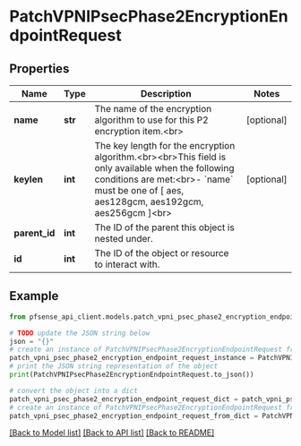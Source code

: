 # PatchVPNIPsecPhase2EncryptionEndpointRequest


## Properties

Name | Type | Description | Notes
------------ | ------------- | ------------- | -------------
**name** | **str** | The name of the encryption algorithm to use for this P2 encryption item.&lt;br&gt; | [optional] 
**keylen** | **int** | The key length for the encryption algorithm.&lt;br&gt;&lt;br&gt;This field is only available when the following conditions are met:&lt;br&gt;- &#x60;name&#x60; must be one of [ aes, aes128gcm, aes192gcm, aes256gcm ]&lt;br&gt; | [optional] 
**parent_id** | **int** | The ID of the parent this object is nested under. | 
**id** | **int** | The ID of the object or resource to interact with. | 

## Example

```python
from pfsense_api_client.models.patch_vpni_psec_phase2_encryption_endpoint_request import PatchVPNIPsecPhase2EncryptionEndpointRequest

# TODO update the JSON string below
json = "{}"
# create an instance of PatchVPNIPsecPhase2EncryptionEndpointRequest from a JSON string
patch_vpni_psec_phase2_encryption_endpoint_request_instance = PatchVPNIPsecPhase2EncryptionEndpointRequest.from_json(json)
# print the JSON string representation of the object
print(PatchVPNIPsecPhase2EncryptionEndpointRequest.to_json())

# convert the object into a dict
patch_vpni_psec_phase2_encryption_endpoint_request_dict = patch_vpni_psec_phase2_encryption_endpoint_request_instance.to_dict()
# create an instance of PatchVPNIPsecPhase2EncryptionEndpointRequest from a dict
patch_vpni_psec_phase2_encryption_endpoint_request_from_dict = PatchVPNIPsecPhase2EncryptionEndpointRequest.from_dict(patch_vpni_psec_phase2_encryption_endpoint_request_dict)
```
[[Back to Model list]](../README.md#documentation-for-models) [[Back to API list]](../README.md#documentation-for-api-endpoints) [[Back to README]](../README.md)



